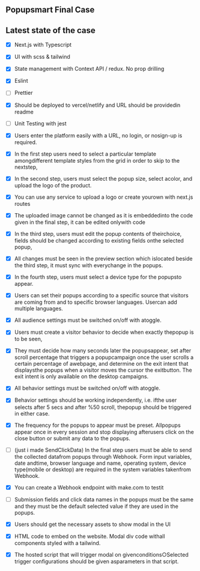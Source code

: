 ## Popupsmart Final Case





## Latest state of the case

- [x] Next.js with Typescript
- [x] UI with scss & tailwind
- [x] State management with Context API / redux. No prop drilling
- [x] Eslint
- [ ] Prettier
- [x] Should be deployed to vercel/netlify and URL should be providedin readme
- [ ] Unit Testing with jest   

- [X] Users enter the platform easily with a URL, no login, or nosign-up is required.
- [X] In the first step users need to select a particular template amongdifferent template styles from the grid in order to skip to the nextstep,
- [X] In the second step, users must select the popup size, select acolor, and upload the logo of the product.
- [X] You can use any service to upload a logo or create yourown with next.js routes
- [X] The uploaded image cannot be changed as it is embeddedinto the code given in the final step, it can be edited onlywith code
- [X] In the third step, users must edit the popup contents of theirchoice, fields should be changed according to existing fields onthe selected popup,
- [X] All changes must be seen in the preview section which islocated beside the third step, it must sync with everychange in the popups.
- [X] In the fourth step, users must select a device type for the popupsto appear.   
- [X] Users can set their popups according to a specific source that visitors are coming from and to specific browser languages. Usercan add multiple languages.
- [X] All audience settings must be switched on/off with atoggle.
- [X] Users must create a visitor behavior to decide when exactly thepopup is to be seen,
- [X] They must decide how many seconds later the popupsappear, set after scroll percentage that triggers a popupcampaign once the user scrolls a certain percentage of awebpage, and determine on the exit intent that displaysthe popups when a visitor moves the cursor the exitbutton. The exit intent is only available on               the desktop campaigns.
- [X] All behavior settings must be switched on/off with atoggle. 
- [X] Behavior settings should be working independently, i.e. ifthe user selects after 5 secs and after %50 scroll, thepopup should be triggered in either case.                           
- [X] The frequency for the popups to appear must be preset. Allpopups appear once in every session and stop displaying afterusers click on the close button or submit any data to the popups.
- [ ] (just i made SendClickData) In the final step users must be able to send the collected datafrom popups through Webhook. Form input variables, date andtime, browser language and name, operating system, device type(mobile or desktop) are required in the system variables takenfrom Webhook.
- [X] You can create a Webhook endpoint with make.com to testit
- [ ] Submission fields and click data names in the popups must be the same and they must be the default selected value if they are used in the popups.
- [X] Users should get the necessary assets to show modal in the UI
- [X] HTML code to embed on the website. Modal div code withall components styled with a tailwind.
- [X] The hosted script that will trigger modal on givenconditions○Selected trigger configurations should be given asparameters in that script.  
